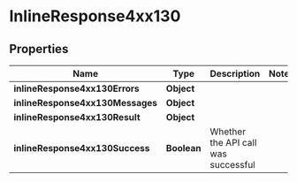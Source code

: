 # InlineResponse4xx130

## Properties
Name | Type | Description | Notes
------------ | ------------- | ------------- | -------------
**inlineResponse4xx130Errors** | **Object** |  | 
**inlineResponse4xx130Messages** | **Object** |  | 
**inlineResponse4xx130Result** | **Object** |  | 
**inlineResponse4xx130Success** | **Boolean** | Whether the API call was successful | 
